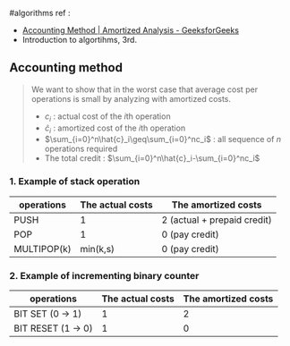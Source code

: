 #algorithms 
ref :
- [Accounting Method | Amortized Analysis - GeeksforGeeks](https://www.geeksforgeeks.org/accounting-method-amortized-analysis/?ref=header_outind)
- Introduction to algortihms, 3rd.
## Accounting method
> We want to show that in the worst case that average cost per operations is small by analyzing with amortized costs.
> - $c_i$ : actual cost of the *i*th operation
> - $\hat{c}_i$ : amortized cost of the *i*th operation
> - $\sum_{i=0}^n\hat{c}_i\geq\sum_{i=0}^nc_i$ : all sequence of *n* operations required
> - The total credit : $\sum_{i=0}^n\hat{c}_i-\sum_{i=0}^nc_i$

### 1. Example of stack operation
| operations  | The actual costs | The amortized costs         |
| ----------- |:---------------- | --------------------------- |
| PUSH        | 1                | 2 (actual + prepaid credit) |
| POP         | 1                | 0 (pay credit)              |
| MULTIPOP(k) | min(k,s)         | 0 (pay credit)              | 
### 2. Example of incrementing binary counter
| operations         | The actual costs | The amortized costs |
| ------------------ | ---------------- | ------------------- |
| BIT SET (0 -> 1)   | 1                | 2                   |
| BIT RESET (1 -> 0) | 1                | 0                   | 